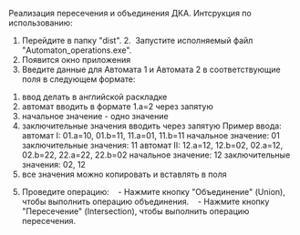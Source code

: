 Реализация пересечения и объединения ДКА. 
Интсрукция по использованию:
1. Перейдите в папку "dist".
2.  Запустите исполняемый файл "Automaton_operations.exe".
3. Появится окно приложения
4. Введите данные для Автомата 1 и Автомата 2 в соответствующие поля в следующем формате:
  1) ввод делать в английской раскладке 
  2) автомат вводить в формате 1.a=2 через запятую
  2) начальное значение - одно значение
  3) заключительные значения вводить через запятую
  Пример ввода:
  автомат I: 01.a=10, 01.b=11, 11.a=01, 11.b=11
  начальное значение: 01
  заключительные значения: 11
  автомат II: 12.a=12, 12.b=02, 02.a=12, 02.b=22, 22.a=22, 22.b=02
  начальное значение: 12
  заключительные значения: 02, 12
  4) все значения можно копировать и вставлять в поля
5. Проведите операцию:
   - Нажмите кнопку "Объединение" (Union), чтобы выполнить операцию объединения.
   - Нажмите кнопку "Пересечение" (Intersection), чтобы выполнить операцию пересечения.
